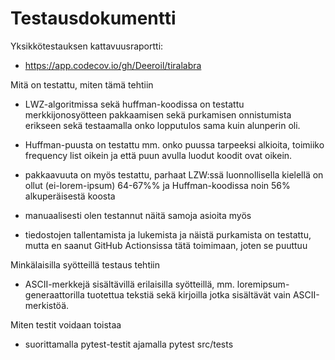 # Testausdokumentti

Yksikkötestauksen kattavuusraportti:
* https://app.codecov.io/gh/Deeroil/tiralabra

Mitä on testattu, miten tämä tehtiin
* LWZ-algoritmissa sekä huffman-koodissa on testattu merkkijonosyötteen pakkaamisen sekä purkamisen onnistumista erikseen sekä testaamalla onko lopputulos sama kuin alunperin oli.
* Huffman-puusta on testattu mm. onko puussa tarpeeksi alkioita, toimiiko frequency list oikein ja että puun avulla luodut koodit ovat oikein.
* pakkaavuuta on myös testattu, parhaat LZW:ssä luonnollisella kielellä on ollut (ei-lorem-ipsum) 64-67%% ja Huffman-koodissa noin 56% alkuperäisestä koosta
* manuaalisesti olen testannut näitä samoja asioita myös

* tiedostojen tallentamista ja lukemista ja näistä purkamista on testattu, mutta en saanut GitHub Actionsissa tätä toimimaan, joten se puuttuu

Minkälaisilla syötteillä testaus tehtiin
* ASCII-merkkejä sisältävillä erilaisilla syötteillä, mm. loremipsum-generaattorilla tuotettua tekstiä sekä kirjoilla jotka sisältävät vain ASCII-merkistöä.

Miten testit voidaan toistaa
* suorittamalla pytest-testit ajamalla pytest src/tests